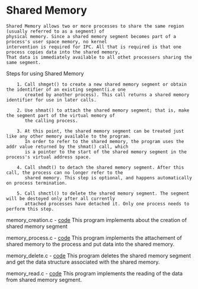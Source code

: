 # Shared Memory

	Shared Memory allows two or more processes to share the same region (usually referred to as a segment) of
	physical memory. Since a shared memory segment becomes part of a process's user space memory, no kernel
	intervention is required for IPC. All that is required is that one process copies data into the shared memory,
	That data is immediately available to all othet processers sharing the same segment.

Steps for using Shared Memory
```
	1. Call shmget() to create a new shared memory segment or obtain the identifier of an existing segment(i.e one
	   created by another process). This call returns a shared memory identifier for use in later calls.

	2. Use shmat() to attach the shared memory segment; that is, make the segment part of the virtual memory of
	   the calling process.

	3. At this point, the shared memory segment can be treated just like any other memory available to the program.
	   In order to refer to the shared memory, the program uses the addr value returned by the shmat() call, which
	   is a pointer to the start of the shared memory segment in the process's virtual address space.

	4. Call shmdt() to detach the shared memory segment. After this call, the process can no longer refer to the
	   shared memory. This step is optional, and happens automatically on process termination.

	5. Call shmctl() to delete the shared memory segment. The segment will be destoyed only after all currently
	   attached processes have detached it. Only one process needs to perform this step.
```

memory_creation.c - <a href = "https://github.com/abinashprabakar/Advanced-C/blob/main/IPC/sharedmemory/memory_creation.c">code</a>
	This program implements about the creation of shared memory segment

memory_process.c - <a href = "https://github.com/abinashprabakar/Advanced-C/blob/main/IPC/sharedmemory/memory_process.c">code</a>
	This program implements the attachement of shared memory to the process and put data into the shared memory.

memory_delete.c - <a href = "https://github.com/abinashprabakar/Advanced-C/blob/main/IPC/sharedmemory/memory_delete.c">code</a>
	This program deletes the shared memory segment and get the data structure associated with the shared memory.

memory_read.c - <a href = "https://github.com/abinashprabakar/Advanced-C/blob/main/IPC/sharedmemory/memory_read.c">code</a>
	This program implements the reading of the data from shared memory segment.
